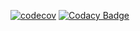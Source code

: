 [![codecov](https://codecov.io/gh/ekazukii/discord_stat_bot/branch/master/graph/badge.svg?token=PZ7N5NFFB0)](undefined)
[![Codacy Badge](https://app.codacy.com/project/badge/Grade/3232fd7906cb4597a60d0663afc1f697)](https://www.codacy.com/gh/ekazukii/discord_stat_bot/dashboard?utm_source=github.com&amp;utm_medium=referral&amp;utm_content=ekazukii/discord_stat_bot&amp;utm_campaign=Badge_Grade)

